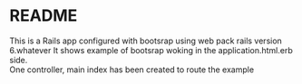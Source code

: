 # README

This is a Rails app configured with bootsrap using web pack rails version 6.whatever
It shows example of bootsrap woking in the application.html.erb side.  
One controller, main index has been created to route the example 